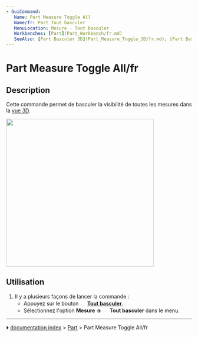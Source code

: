 ```yaml
---
- GuiCommand:
   Name: Part Measure Toggle All
   Name/fr: Part Tout basculer
   MenuLocation: Mesure - Tout basculer
   Workbenches: [Part](Part_Workbench/fr.md)
   SeeAlso: [Part Basculer 3D](Part_Measure_Toggle_3D/fr.md), [Part Basculer Delta](Part_Measure_Toggle_Delta/fr.md)
---
```


# Part Measure Toggle All/fr

## Description

Cette commande permet de basculer la visibilité de toutes les mesures dans la [vue 3D](3D_view/fr.md).

<img alt="" src=images/MeasureLinear3DandDelta1.PNG  style="width:400px;">

## Utilisation

1.  Il y a plusieurs façons de lancer la commande :
    -   Appuyez sur le bouton **<img src="images/Part_Measure_Toggle_All.svg" width=16px> [Tout basculer](Part_Measure_Toggle_All/fr.md)**.
    -   Sélectionnez l\'option **Mesure → <img src="images/Part_Measure_Toggle_All.svg" width=16px> Tout basculer** dans le menu.



---
⏵ [documentation index](../README.md) > [Part](Part_Workbench.md) > Part Measure Toggle All/fr

